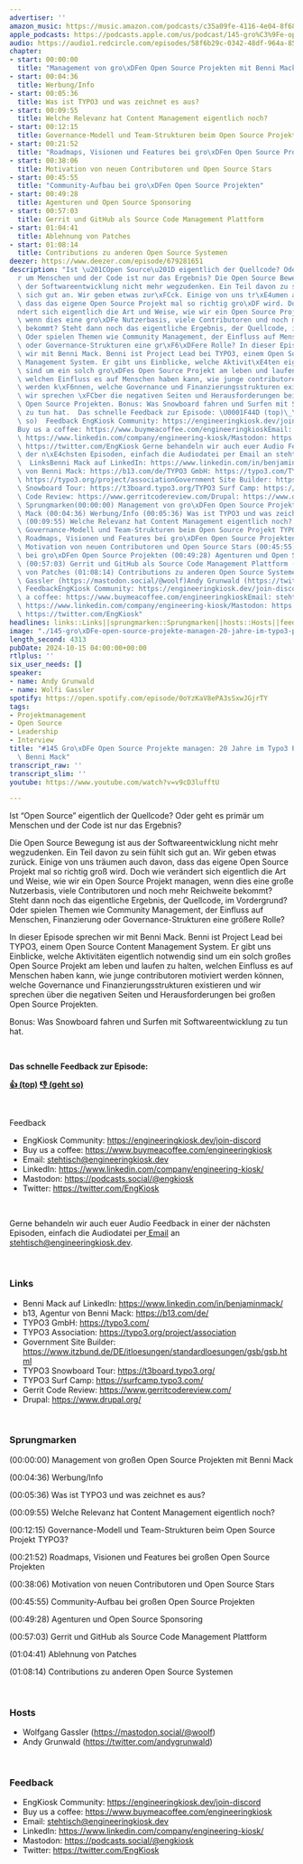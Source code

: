 ```yaml
---
advertiser: ''
amazon_music: https://music.amazon.com/podcasts/c35a09fe-4116-4e04-8f68-77d61b112e46/episodes/078fe42b-b2a1-4aee-94e8-5c269ef1585c/engineering-kiosk-145-gro%C3%9Fe-open-source-projekte-managen-20-jahre-im-typo3-projekt-mit-benni-mack
apple_podcasts: https://podcasts.apple.com/us/podcast/145-gro%C3%9Fe-open-source-projekte-managen-20-jahre-im/id1603082924?i=1000673112657&uo=4
audio: https://audio1.redcircle.com/episodes/58f6b29c-0342-48df-964a-853c28839439/stream.mp3
chapter:
- start: 00:00:00
  title: "Management von gro\xDFen Open Source Projekten mit Benni Mack"
- start: 00:04:36
  title: Werbung/Info
- start: 00:05:36
  title: Was ist TYPO3 und was zeichnet es aus?
- start: 00:09:55
  title: Welche Relevanz hat Content Management eigentlich noch?
- start: 00:12:15
  title: Governance-Modell und Team-Strukturen beim Open Source Projekt TYPO3?
- start: 00:21:52
  title: "Roadmaps, Visionen und Features bei gro\xDFen Open Source Projekten"
- start: 00:38:06
  title: Motivation von neuen Contributoren und Open Source Stars
- start: 00:45:55
  title: "Community-Aufbau bei gro\xDFen Open Source Projekten"
- start: 00:49:28
  title: Agenturen und Open Source Sponsoring
- start: 00:57:03
  title: Gerrit und GitHub als Source Code Management Plattform
- start: 01:04:41
  title: Ablehnung von Patches
- start: 01:08:14
  title: Contributions zu anderen Open Source Systemen
deezer: https://www.deezer.com/episode/679281651
description: "Ist \u201COpen Source\u201D eigentlich der Quellcode? Oder geht es prim\xE4\
  r um Menschen und der Code ist nur das Ergebnis? Die Open Source Bewegung ist aus\
  \ der Softwareentwicklung nicht mehr wegzudenken. Ein Teil davon zu sein f\xFChlt\
  \ sich gut an. Wir geben etwas zur\xFCck. Einige von uns tr\xE4umen auch davon,\
  \ dass das eigene Open Source Projekt mal so richtig gro\xDF wird. Doch wie ver\xE4\
  ndert sich eigentlich die Art und Weise, wie wir ein Open Source Projekt managen,\
  \ wenn dies eine gro\xDFe Nutzerbasis, viele Contributoren und noch mehr Reichweite\
  \ bekommt? Steht dann noch das eigentliche Ergebnis, der Quellcode, im Vordergrund?\
  \ Oder spielen Themen wie Community Management, der Einfluss auf Menschen, Finanzierung\
  \ oder Governance-Strukturen eine gr\xF6\xDFere Rolle? In dieser Episode sprechen\
  \ wir mit Benni Mack. Benni ist Project Lead bei TYPO3, einem Open Source Content\
  \ Management System. Er gibt uns Einblicke, welche Aktivit\xE4ten eigentlich notwendig\
  \ sind um ein solch gro\xDFes Open Source Projekt am leben und laufen zu halten,\
  \ welchen Einfluss es auf Menschen haben kann, wie junge contributoren motiviert\
  \ werden k\xF6nnen, welche Governance und Finanzierungsstrukturen existieren und\
  \ wir sprechen \xFCber die negativen Seiten und Herausforderungen bei gro\xDFen\
  \ Open Source Projekten. Bonus: Was Snowboard fahren und Surfen mit Softwareentwicklung\
  \ zu tun hat.  Das schnelle Feedback zur Episode: \U0001F44D (top)\_\U0001F44E (geht\
  \ so)  Feedback EngKiosk Community: https://engineeringkiosk.dev/join-discord\_\
  Buy us a coffee: https://www.buymeacoffee.com/engineeringkioskEmail: stehtisch@engineeringkiosk.devLinkedIn:\
  \ https://www.linkedin.com/company/engineering-kiosk/Mastodon: https://podcasts.social/@engkioskTwitter:\
  \ https://twitter.com/EngKiosk Gerne behandeln wir auch euer Audio Feedback in einer\
  \ der n\xE4chsten Episoden, einfach die Audiodatei per Email an stehtisch@engineeringkiosk.dev.\
  \  LinksBenni Mack auf LinkedIn: https://www.linkedin.com/in/benjaminmack/b13, Agentur\
  \ von Benni Mack: https://b13.com/de/TYPO3 GmbH: https://typo3.com/TYPO3 Association:\
  \ https://typo3.org/project/associationGovernment Site Builder: https://www.itzbund.de/DE/itloesungen/standardloesungen/gsb/gsb.htmlTYPO3\
  \ Snowboard Tour: https://t3board.typo3.org/TYPO3 Surf Camp: https://surfcamp.typo3.com/Gerrit\
  \ Code Review: https://www.gerritcodereview.com/Drupal: https://www.drupal.org/\
  \ Sprungmarken(00:00:00) Management von gro\xDFen Open Source Projekten mit Benni\
  \ Mack (00:04:36) Werbung/Info (00:05:36) Was ist TYPO3 und was zeichnet es aus?\
  \ (00:09:55) Welche Relevanz hat Content Management eigentlich noch? (00:12:15)\
  \ Governance-Modell und Team-Strukturen beim Open Source Projekt TYPO3? (00:21:52)\
  \ Roadmaps, Visionen und Features bei gro\xDFen Open Source Projekten (00:38:06)\
  \ Motivation von neuen Contributoren und Open Source Stars (00:45:55) Community-Aufbau\
  \ bei gro\xDFen Open Source Projekten (00:49:28) Agenturen und Open Source Sponsoring\
  \ (00:57:03) Gerrit und GitHub als Source Code Management Plattform (01:04:41) Ablehnung\
  \ von Patches (01:08:14) Contributions zu anderen Open Source Systemen  HostsWolfgang\
  \ Gassler (https://mastodon.social/@woolf)Andy Grunwald (https://twitter.com/andygrunwald)\
  \ FeedbackEngKiosk Community: https://engineeringkiosk.dev/join-discord\_Buy us\
  \ a coffee: https://www.buymeacoffee.com/engineeringkioskEmail: stehtisch@engineeringkiosk.devLinkedIn:\
  \ https://www.linkedin.com/company/engineering-kiosk/Mastodon: https://podcasts.social/@engkioskTwitter:\
  \ https://twitter.com/EngKiosk"
headlines: links::Links||sprungmarken::Sprungmarken||hosts::Hosts||feedback::Feedback
image: "./145-gro\xDFe-open-source-projekte-managen-20-jahre-im-typo3-projekt-mit-benni-mack.jpg"
length_second: 4313
pubDate: 2024-10-15 04:00:00+00:00
rtlplus: ''
six_user_needs: []
speaker:
- name: Andy Grunwald
- name: Wolfi Gassler
spotify: https://open.spotify.com/episode/0oYzKaV8ePA3sSxwJGjrTY
tags:
- Projektmanagement
- Open Source
- Leadership
- Interview
title: "#145 Gro\xDFe Open Source Projekte managen: 20 Jahre im Typo3 Projekt mit\
  \ Benni Mack"
transcript_raw: ''
transcript_slim: ''
youtube: https://www.youtube.com/watch?v=v9cD3lufftU

---
```

<p>Ist “Open Source” eigentlich der Quellcode? Oder geht es primär um Menschen und der Code ist nur das Ergebnis?</p><p>Die Open Source Bewegung ist aus der Softwareentwicklung nicht mehr wegzudenken. Ein Teil davon zu sein fühlt sich gut an. Wir geben etwas zurück. Einige von uns träumen auch davon, dass das eigene Open Source Projekt mal so richtig groß wird. Doch wie verändert sich eigentlich die Art und Weise, wie wir ein Open Source Projekt managen, wenn dies eine große Nutzerbasis, viele Contributoren und noch mehr Reichweite bekommt? Steht dann noch das eigentliche Ergebnis, der Quellcode, im Vordergrund? Oder spielen Themen wie Community Management, der Einfluss auf Menschen, Finanzierung oder Governance-Strukturen eine größere Rolle?</p><p>In dieser Episode sprechen wir mit Benni Mack. Benni ist Project Lead bei TYPO3, einem Open Source Content Management System. Er gibt uns Einblicke, welche Aktivitäten eigentlich notwendig sind um ein solch großes Open Source Projekt am leben und laufen zu halten, welchen Einfluss es auf Menschen haben kann, wie junge contributoren motiviert werden können, welche Governance und Finanzierungsstrukturen existieren und wir sprechen über die negativen Seiten und Herausforderungen bei großen Open Source Projekten.</p><p>Bonus: Was Snowboard fahren und Surfen mit Softwareentwicklung zu tun hat.</p><p><br></p><p><strong>Das schnelle Feedback zur Episode:</strong></p><p><a href="https://api.openpodcast.dev/feedback/145/upvote" rel="nofollow"><strong>👍 (top)</strong></a><strong> </strong><a href="https://api.openpodcast.dev/feedback/145/downvote" rel="nofollow"><strong>👎 (geht so)</strong></a></p><p><br></p><p>Feedback</p><ul><li>EngKiosk Community: <a href="https://engineeringkiosk.dev/join-discord">https://engineeringkiosk.dev/join-discord</a> </li><li>Buy us a coffee: <a href="https://www.buymeacoffee.com/engineeringkiosk" rel="nofollow">https://www.buymeacoffee.com/engineeringkiosk</a></li><li>Email: <a href="mailto:stehtisch@engineeringkiosk.dev" rel="nofollow">stehtisch@engineeringkiosk.dev</a></li><li>LinkedIn: <a href="https://www.linkedin.com/company/engineering-kiosk/" rel="nofollow">https://www.linkedin.com/company/engineering-kiosk/</a></li><li>Mastodon: <a href="https://podcasts.social/@engkiosk" rel="nofollow">https://podcasts.social/@engkiosk</a></li><li>Twitter: <a href="https://twitter.com/EngKiosk" rel="nofollow">https://twitter.com/EngKiosk</a></li></ul><p><br></p><p>Gerne behandeln wir auch euer Audio Feedback in einer der nächsten Episoden, einfach die Audiodatei per<a href="https://engineeringkiosk.dev/kontakt/"> Email</a> an <a href="mailto:stehtisch@engineeringkiosk.dev" rel="nofollow">stehtisch@engineeringkiosk.dev</a>.</p><p><br></p><h3 id="links">Links</h3><ul><li>Benni Mack auf LinkedIn: <a href="https://www.linkedin.com/in/benjaminmack/" rel="nofollow">https://www.linkedin.com/in/benjaminmack/</a></li><li>b13, Agentur von Benni Mack: <a href="https://b13.com/de/" rel="nofollow">https://b13.com/de/</a></li><li>TYPO3 GmbH: <a href="https://typo3.com/" rel="nofollow">https://typo3.com/</a></li><li>TYPO3 Association: <a href="https://typo3.org/project/association" rel="nofollow">https://typo3.org/project/association</a></li><li>Government Site Builder: <a href="https://www.itzbund.de/DE/itloesungen/standardloesungen/gsb/gsb.html" rel="nofollow">https://www.itzbund.de/DE/itloesungen/standardloesungen/gsb/gsb.html</a></li><li>TYPO3 Snowboard Tour: <a href="https://t3board.typo3.org/" rel="nofollow">https://t3board.typo3.org/</a></li><li>TYPO3 Surf Camp: <a href="https://surfcamp.typo3.com/" rel="nofollow">https://surfcamp.typo3.com/</a></li><li>Gerrit Code Review: <a href="https://www.gerritcodereview.com/" rel="nofollow">https://www.gerritcodereview.com/</a></li><li>Drupal: <a href="https://www.drupal.org/" rel="nofollow">https://www.drupal.org/</a></li></ul><p><br></p><h3 id="sprungmarken">Sprungmarken</h3><p>(00:00:00) Management von großen Open Source Projekten mit Benni Mack</p><p>(00:04:36) Werbung/Info</p><p>(00:05:36) Was ist TYPO3 und was zeichnet es aus?</p><p>(00:09:55) Welche Relevanz hat Content Management eigentlich noch?</p><p>(00:12:15) Governance-Modell und Team-Strukturen beim Open Source Projekt TYPO3?</p><p>(00:21:52) Roadmaps, Visionen und Features bei großen Open Source Projekten</p><p>(00:38:06) Motivation von neuen Contributoren und Open Source Stars</p><p>(00:45:55) Community-Aufbau bei großen Open Source Projekten</p><p>(00:49:28) Agenturen und Open Source Sponsoring</p><p>(00:57:03) Gerrit und GitHub als Source Code Management Plattform</p><p>(01:04:41) Ablehnung von Patches</p><p>(01:08:14) Contributions zu anderen Open Source Systemen</p><p><br></p><h3 id="hosts">Hosts</h3><ul><li>Wolfgang Gassler (<a href="https://mastodon.social/@woolf" rel="nofollow">https://mastodon.social/@woolf</a>)</li><li>Andy Grunwald (<a href="https://twitter.com/andygrunwald" rel="nofollow">https://twitter.com/andygrunwald</a>)</li></ul><p><br></p><h3 id="feedback">Feedback</h3><ul><li>EngKiosk Community: <a href="https://engineeringkiosk.dev/join-discord">https://engineeringkiosk.dev/join-discord</a> </li><li>Buy us a coffee: <a href="https://www.buymeacoffee.com/engineeringkiosk" rel="nofollow">https://www.buymeacoffee.com/engineeringkiosk</a></li><li>Email: <a href="mailto:stehtisch@engineeringkiosk.dev" rel="nofollow">stehtisch@engineeringkiosk.dev</a></li><li>LinkedIn: <a href="https://www.linkedin.com/company/engineering-kiosk/" rel="nofollow">https://www.linkedin.com/company/engineering-kiosk/</a></li><li>Mastodon: <a href="https://podcasts.social/@engkiosk" rel="nofollow">https://podcasts.social/@engkiosk</a></li><li>Twitter: <a href="https://twitter.com/EngKiosk" rel="nofollow">https://twitter.com/EngKiosk</a></li></ul>